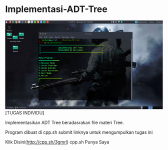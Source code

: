 # Implementasi-ADT-Tree
![ScreenShot](https://raw.githubusercontent.com/MuhammadNurAshiddiqi/Implementasi-ADT-Tree/master/SS.png)
[TUGAS INDIVIDU]

Implementasikan ADT Tree beradasrakan file materi Tree.

Program dibuat di cpp.sh submit linknya untuk mengumpulkan tugas ini 


Klik Disini(http://cpp.sh/3gmrl) cpp.sh Punya Saya
